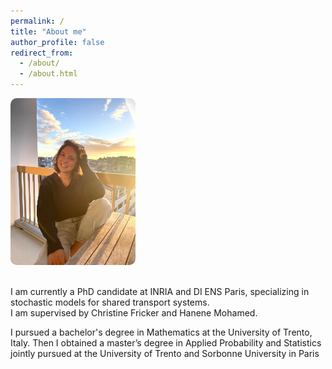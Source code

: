 ```yaml
---
permalink: /
title: "About me"
author_profile: false
redirect_from: 
  - /about/
  - /about.html
---
```


<div style="display: flex; align-items: flex-start; gap: 20px; flex-wrap: wrap;">
  <img src="/images/profile_pic.jpeg" alt="Alessia Rigonat" style="width: 200px; border-radius: 10px;">
  <div>
    <p>

I am currently a PhD candidate at INRIA and DI ENS Paris, specializing in stochastic models for shared transport systems.  
I am supervised by Christine Fricker and Hanene Mohamed.

I pursued  a bachelor's degree in Mathematics at the University of Trento, Italy.  Then I obtained a master’s degree in Applied Probability and Statistics jointly pursued at the University of Trento and Sorbonne University in Paris

</p>
  </div>
</div>
